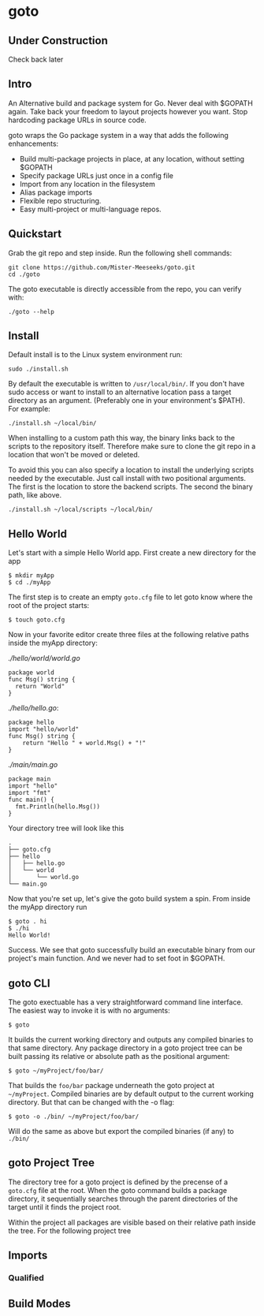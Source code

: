 # goto

## Under Construction

Check back later

## Intro

An Alternative build and package system for Go. Never deal with $GOPATH again. Take back your freedom to 
layout projects however you want. Stop hardcoding package URLs in source code. 

goto wraps the Go package system in a way that adds the following enhancements:

* Build multi-package projects in place, at any location, without setting $GOPATH
* Specify package URLs just once in a config file
* Import from any location in the filesystem
* Alias package imports
* Flexible repo structuring. 
* Easy multi-project or multi-language repos.

## Quickstart

Grab the git repo and step inside. Run the following shell commands:

    git clone https://github.com/Mister-Meeseeks/goto.git
    cd ./goto
    
The goto executable is directly accessible from the repo, you can verify with:

    ./goto --help
    
## Install
    
Default install is to the Linux system environment run:

    sudo ./install.sh
    
By default the executable is written to `/usr/local/bin/`. If you don't have sudo 
access or want to install to an alternative location pass a target directory
as an argument. (Preferably one in your environment's $PATH). For example:

    ./install.sh ~/local/bin/
    
When installing to a custom path this way, the binary links back to the scripts to
the repository itself. Therefore make sure to clone the git repo in a location that
won't be moved or deleted. 

To avoid this you can also specify a location to install the underlying scripts needed
by the executable. Just call install with two positional arguments. The first is the 
location to store the backend scripts. The second the binary path, like above.
    
    ./install.sh ~/local/scripts ~/local/bin/
    
## Hello World

Let's start with a simple Hello World app. First create a new directory for the app

    $ mkdir myApp
    $ cd ./myApp
    
The first step is to create an empty `goto.cfg` file to let goto know where the root of the project
starts:

    $ touch goto.cfg
    
Now in your favorite editor create three files at the following relative paths inside the myApp directory:

*./hello/world/world.go*

    package world
    func Msg() string {
	  return "World"
    }

*./hello/hello.go*:

    package hello
    import "hello/world"
    func Msg() string {
	    return "Hello " + world.Msg() + "!"
    }

*./main/main.go*

    package main
    import "hello"
    import "fmt"
    func main() {
	  fmt.Println(hello.Msg())
    }

Your directory tree will look like this

    .
    ├── goto.cfg
    ├── hello
    │   ├── hello.go
    │   └── world
    │       └── world.go
    └── main.go

Now that you're set up, let's give the goto build system a spin. From inside the myApp directory run

    $ goto . hi
    $ ./hi
    Hello World!
    
Success. We see that goto successfully build an executable binary from our project's main function.
And we never had to set foot in $GOPATH.

## goto CLI

The goto exectuable has a very straightforward command line interface. The easiest way to invoke it is
with no arguments: 

    $ goto

It builds the current working directory and outputs any compiled binaries to that same directory. 
Any package directory in a goto project tree can be built passing its relative or absolute path as the
positional argument:

    $ goto ~/myProject/foo/bar/

That builds the `foo/bar` package underneath the goto project at `~/myProject`. Compiled binaries are
by default output to the current working directory. But that can be changed with the -o flag:

    $ goto -o ./bin/ ~/myProject/foo/bar/
    
Will do the same as above but export the compiled binaries (if any) to `./bin/`

## goto Project Tree

The directory tree for a goto project is defined by the precense of a `goto.cfg` file at the root.
When the goto command builds a package directory, it sequentially searches through the parent directories
of the target until it finds the project root. 

Within the project all packages are visible based on their relative path inside the tree. For the 
following project tree

## Imports

### Qualified

## Build Modes

## 
